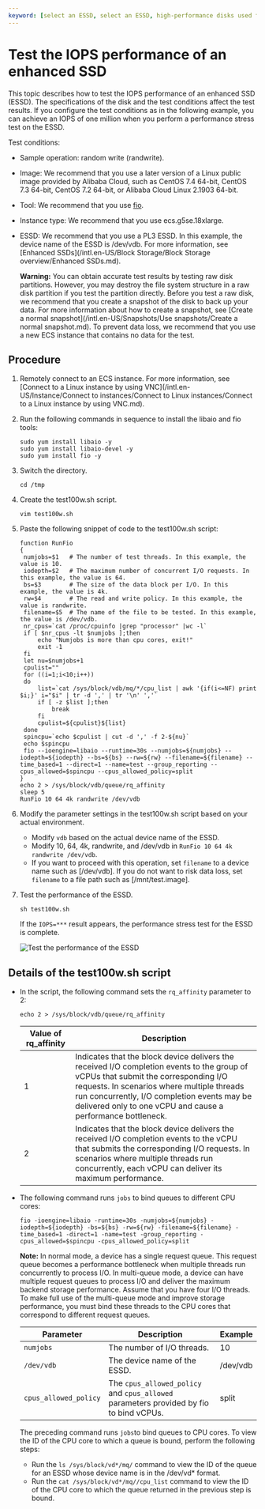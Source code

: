 ```yaml
---
keyword: [select an ESSD, select an ESSD, high-performance disks used for databases, ECS]
---
```


# Test the IOPS performance of an enhanced SSD

This topic describes how to test the IOPS performance of an enhanced SSD \(ESSD\). The specifications of the disk and the test conditions affect the test results. If you configure the test conditions as in the following example, you can achieve an IOPS of one million when you perform a performance stress test on the ESSD.

Test conditions:

-   Sample operation: random write \(randwrite\).
-   Image: We recommend that you use a later version of a Linux public image provided by Alibaba Cloud, such as CentOS 7.4 64-bit, CentOS 7.3 64-bit, CentOS 7.2 64-bit, or Alibaba Cloud Linux 2.1903 64-bit.
-   Tool: We recommend that you use [fio](https://linux.die.net/man/1/fio).
-   Instance type: We recommend that you use ecs.g5se.18xlarge.
-   ESSD: We recommend that you use a PL3 ESSD. In this example, the device name of the ESSD is /dev/vdb. For more information, see [Enhanced SSDs](/intl.en-US/Block Storage/Block Storage overview/Enhanced SSDs.md).

    **Warning:** You can obtain accurate test results by testing raw disk partitions. However, you may destroy the file system structure in a raw disk partition if you test the partition directly. Before you test a raw disk, we recommend that you create a snapshot of the disk to back up your data. For more information about how to create a snapshot, see [Create a normal snapshot](/intl.en-US/Snapshots/Use snapshots/Create a normal snapshot.md). To prevent data loss, we recommend that you use a new ECS instance that contains no data for the test.


## Procedure

1.  Remotely connect to an ECS instance. For more information, see [Connect to a Linux instance by using VNC](/intl.en-US/Instance/Connect to instances/Connect to Linux instances/Connect to a Linux instance by using VNC.md).

2.  Run the following commands in sequence to install the libaio and fio tools:

    ```
    sudo yum install libaio -y
    sudo yum install libaio-devel -y
    sudo yum install fio -y
    ```

3.  Switch the directory.

    ```
    cd /tmp
    ```

4.  Create the test100w.sh script.

    ```
    vim test100w.sh
    ```

5.  Paste the following snippet of code to the test100w.sh script:

    ```
    function RunFio
    {
     numjobs=$1   # The number of test threads. In this example, the value is 10.
     iodepth=$2   # The maximum number of concurrent I/O requests. In this example, the value is 64.
     bs=$3        # The size of the data block per I/O. In this example, the value is 4k.
     rw=$4        # The read and write policy. In this example, the value is randwrite.
     filename=$5  # The name of the file to be tested. In this example, the value is /dev/vdb.
     nr_cpus=`cat /proc/cpuinfo |grep "processor" |wc -l`
     if [ $nr_cpus -lt $numjobs ];then
         echo "Numjobs is more than cpu cores, exit!"
         exit -1
     fi
     let nu=$numjobs+1
     cpulist=""
     for ((i=1;i<10;i++))
     do
         list=`cat /sys/block/vdb/mq/*/cpu_list | awk '{if(i<=NF) print $i;}' i="$i" | tr -d ',' | tr '\n' ','`
         if [ -z $list ];then
             break
         fi
         cpulist=${cpulist}${list}
     done
     spincpu=`echo $cpulist | cut -d ',' -f 2-${nu}`
     echo $spincpu
     fio --ioengine=libaio --runtime=30s --numjobs=${numjobs} --iodepth=${iodepth} --bs=${bs} --rw=${rw} --filename=${filename} --time_based=1 --direct=1 --name=test --group_reporting --cpus_allowed=$spincpu --cpus_allowed_policy=split
    }
    echo 2 > /sys/block/vdb/queue/rq_affinity
    sleep 5
    RunFio 10 64 4k randwrite /dev/vdb
    ```

6.  Modify the parameter settings in the test100w.sh script based on your actual environment.

    -   Modify `vdb` based on the actual device name of the ESSD.
    -   Modify 10, 64, 4k, randwrite, and /dev/vdb in `RunFio 10 64 4k randwrite /dev/vdb`.
    -   If you want to proceed with this operation, set `filename` to a device name such as \[/dev/vdb\]. If you do not want to risk data loss, set `filename` to a file path such as \[/mnt/test.image\].
7.  Test the performance of the ESSD.

    ```
    sh test100w.sh
    ```

    If the `IOPS=***` result appears, the performance stress test for the ESSD is complete.

    ![Test the performance of the ESSD](https://static-aliyun-doc.oss-cn-hangzhou.aliyuncs.com/assets/img/en-US/4182909951/p42181.png)


## Details of the test100w.sh script

-   In the script, the following command sets the `rq_affinity` parameter to 2:

    ```
    echo 2 > /sys/block/vdb/queue/rq_affinity
    ```

    |Value of rq\_affinity|Description|
    |---------------------|-----------|
    |1|Indicates that the block device delivers the received I/O completion events to the group of vCPUs that submit the corresponding I/O requests. In scenarios where multiple threads run concurrently, I/O completion events may be delivered only to one vCPU and cause a performance bottleneck.|
    |2|Indicates that the block device delivers the received I/O completion events to the vCPU that submits the corresponding I/O requests. In scenarios where multiple threads run concurrently, each vCPU can deliver its maximum performance.|

-   The following command runs `jobs` to bind queues to different CPU cores:

    ```
    fio -ioengine=libaio -runtime=30s -numjobs=${numjobs} -iodepth=${iodepth} -bs=${bs} -rw=${rw} -filename=${filename} -time_based=1 -direct=1 -name=test -group_reporting -cpus_allowed=$spincpu -cpus_allowed_policy=split
    ```

    **Note:** In normal mode, a device has a single request queue. This request queue becomes a performance bottleneck when multiple threads run concurrently to process I/O. In multi-queue mode, a device can have multiple request queues to process I/O and deliver the maximum backend storage performance. Assume that you have four I/O threads. To make full use of the multi-queue mode and improve storage performance, you must bind these threads to the CPU cores that correspond to different request queues.

    |Parameter|Description|Example|
    |---------|-----------|-------|
    |`numjobs`|The number of I/O threads.|10|
    |`/dev/vdb`|The device name of the ESSD.|/dev/vdb|
    |`cpus_allowed_policy`|The `cpus_allowed_policy` and `cpus_allowed` parameters provided by fio to bind vCPUs.|split|

    The preceding command runs `jobs`to bind queues to CPU cores. To view the ID of the CPU core to which a queue is bound, perform the following steps:

    -   Run the `ls /sys/block/vd*/mq/` command to view the ID of the queue for an ESSD whose device name is in the /dev/vd\* format.
    -   Run the `cat /sys/block/vd*/mq//cpu_list` command to view the ID of the CPU core to which the queue returned in the previous step is bound.

